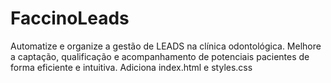 # FaccinoLeads
Automatize e organize a gestão de LEADS na clínica odontológica. Melhore a captação, qualificação e acompanhamento de potenciais pacientes de forma eficiente e intuitiva.
Adiciona index.html e styles.css
